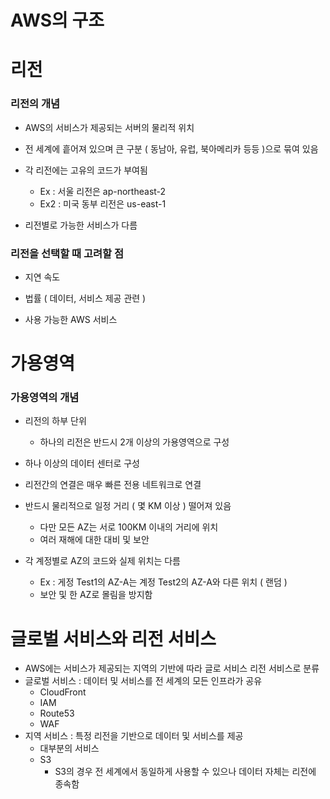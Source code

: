 # AWS의 구조

# 리전
### 리전의 개념

* AWS의 서비스가 제공되는 서버의 물리적 위치
  
* 전 세계에 흩어져 있으며 큰 구분 ( 동남아, 유럽, 북아메리카 등등 )으로 묶여 있음
  
* 각 리전에는 고유의 코드가 부여됨
    * Ex : 서울 리전은 ap-northeast-2
    * Ex2 : 미국 동부 리전은 us-east-1
      
* 리전별로 가능한 서비스가 다름

### 리전을 선택할 때 고려할 점

* 지연 속도
  
* 법률 ( 데이터, 서비스 제공 관련 )
  
* 사용 가능한 AWS 서비스

# 가용영역
### 가용영역의 개념

* 리전의 하부 단위
    * 하나의 리전은 반드시 2개 이상의 가용영역으로 구성
      
* 하나 이상의 데이터 센터로 구성
  
* 리전간의 연결은 매우 빠른 전용 네트워크로 연결
  
* 반드시 물리적으로 일정 거리 ( 몇 KM 이상 ) 떨어져 있음
    * 다만 모든 AZ는 서로 100KM 이내의 거리에 위치
    * 여러 재해에 대한 대비 및 보안

* 각 계정별로 AZ의 코드와 실제 위치는 다름
    * Ex : 게정 Test1의 AZ-A는 계정 Test2의 AZ-A와 다른 위치 ( 랜덤 )
    * 보안 및 한 AZ로 몰림을 방지함

# 글로벌 서비스와 리전 서비스
* AWS에는 서비스가 제공되는 지역의 기반에 따라 글로 서비스 리전 서비스로 분류
* 글로벌 서비스 : 데이터 및 서비스를 전 세계의 모든 인프라가 공유
  * CloudFront
  * IAM
  * Route53
  * WAF
* 지역 서비스 : 특정 리전을 기반으로 데이터 및 서비스를 제공
  * 대부분의 서비스
  * S3
    * S3의 경우 전 세계에서 동일하게 사용할 수 있으나 데이터 자체는 리전에 종속함
